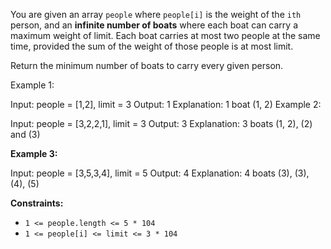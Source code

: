 You are given an array `people` where `people[i]` is the weight of the `ith` person, and an __infinite number of boats__ where each boat can carry a maximum weight of limit. Each boat carries at most two people at the same time, provided the sum of the weight of those people is at most limit.

Return the minimum number of boats to carry every given person.

 

Example 1:

Input: people = [1,2], limit = 3
Output: 1
Explanation: 1 boat (1, 2)
Example 2:

Input: people = [3,2,2,1], limit = 3
Output: 3
Explanation: 3 boats (1, 2), (2) and (3)

__Example 3:__

Input: people = [3,5,3,4], limit = 5
Output: 4
Explanation: 4 boats (3), (3), (4), (5)
 

__Constraints:__

* `1 <= people.length <= 5 * 104`
* `1 <= people[i] <= limit <= 3 * 104`
